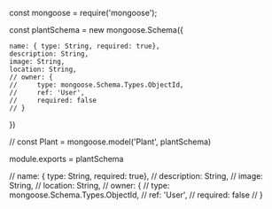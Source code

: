 const mongoose = require('mongoose');

const plantSchema = new mongoose.Schema({

    name: { type: String, required: true},
    description: String,
    image: String,
    location: String,
    // owner: {
    //     type: mongoose.Schema.Types.ObjectId,
    //     ref: 'User',
    //     required: false
    // }
})

// const Plant = mongoose.model('Plant', plantSchema)

module.exports = plantSchema

// name: { type: String, required: true},
// description: String,
// image: String,
// location: String,
// owner: {
//     type: mongoose.Schema.Types.ObjectId,
//     ref: 'User',
//     required: false
// }
